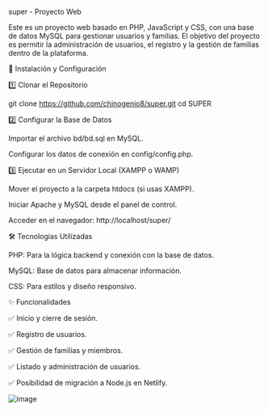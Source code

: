 super - Proyecto Web

Este es un proyecto web basado en PHP, JavaScript y CSS, con una base de datos MySQL para gestionar usuarios y familias.
El objetivo del proyecto es permitir la administración de usuarios, el registro y la gestión de familias dentro de la plataforma.

🚀 Instalación y Configuración

1️⃣ Clonar el Repositorio

git clone https://github.com/chinogenio8/super.git
cd SUPER

2️⃣ Configurar la Base de Datos

Importar el archivo bd/bd.sql en MySQL.

Configurar los datos de conexión en config/config.php.

3️⃣ Ejecutar en un Servidor Local (XAMPP o WAMP)

Mover el proyecto a la carpeta htdocs (si usas XAMPP).

Iniciar Apache y MySQL desde el panel de control.

Acceder en el navegador: http://localhost/super/

🛠 Tecnologías Utilizadas

PHP: Para la lógica backend y conexión con la base de datos.

MySQL: Base de datos para almacenar información.

CSS: Para estilos y diseño responsivo.

✨ Funcionalidades

✅ Inicio y cierre de sesión.

✅ Registro de usuarios.

✅ Gestión de familias y miembros.

✅ Listado y administración de usuarios.

✅ Posibilidad de migración a Node.js en Netlify.

![image](https://github.com/user-attachments/assets/27a48868-7dfb-4b12-a265-853965e769fe)
